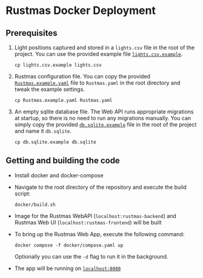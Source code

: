 Rustmas Docker Deployment
=========================

Prerequisites
-------------

1. Light positions captured and stored in a `lights.csv` file in the root of 
the project. You can use the provided example file [`lights.csv.example`](../lights.csv.example).

    ```
    cp lights.csv.example lights.csv
    ```

2. Rustmas configuration file. You can copy the provided 
[`Rustmas.example.yaml`](../Rustmas.example.yaml) file to `Rustmas.yaml` in 
the root directory and tweak the example settings.

    ```
    cp Rustmas.example.yaml Rustmas.yaml
    ```

3. An empty sqlite database file. The Web API runs appropriate migrations 
at startup, so there is no need to run any migrations manually. You can simply
copy the provided [`db.sqlite.example`](../db.sqlite.example) file in the root 
of the project and name it `db.sqlite`.

    ```
    cp db.sqlite.example db.sqlite
    ```


Getting and building the code
-----------------------------

* Install docker and docker-compose

* Navigate to the root directory of the repository and execute the build script:

    ```
    docker/build.sh
    ```

* Image for the Rustmas WebAPI (`localhost:rustmas-backend`) 
and Rustmas Web UI (`localhost:rustmas-frontend`) will be built

* To bring up the Rustmas Web App, execute the following command:

    ```
    docker compose -f docker/compose.yaml up
    ```
    
    Optionally you can use the `-d` flag to run it in the background. 
    
* The app will be running on [`localhost:8080`](http://localhost:8080)